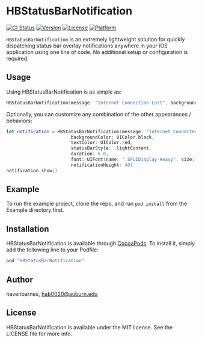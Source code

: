 # HBStatusBarNotification

[![CI Status](http://img.shields.io/travis/havenbarnes/HBStatusBarNotification.svg?style=flat)](https://travis-ci.org/havenbarnes/HBStatusBarNotification)
[![Version](https://img.shields.io/cocoapods/v/HBStatusBarNotification.svg?style=flat)](http://cocoapods.org/pods/HBStatusBarNotification)
[![License](https://img.shields.io/cocoapods/l/HBStatusBarNotification.svg?style=flat)](http://cocoapods.org/pods/HBStatusBarNotification)
[![Platform](https://img.shields.io/cocoapods/p/HBStatusBarNotification.svg?style=flat)](http://cocoapods.org/pods/HBStatusBarNotification)


`HBStatusBarNotification` is an extremely lightweight solution for quickly dispatching status bar overlay notifications anywhere in your iOS application using one line of code. No additional setup or configuration is required.

## Usage
Using HBStatusBarNotification is as simple as:
```swift 
HBStatusBarNotification(message: "Internet Connection Lost", backgroundColor: UIColor.red).show()
```

Optionally, you can customize any combination of the other appearances / behaviors:

```swift 
let notification = HBStatusBarNotification(message: "Internet Connected Lost", 
                        backgroundColor: UIColor.black, 
                        textColor: UIColor.red, 
                        statusBarStyle: .lightContent, 
                        duration: 6.0, 
                        font: UIFont(name: ".SFUIDisplay-Heavy", size: 10)!, 
                        notificationHeight: 40)
notification.show()
```


## Example

To run the example project, clone the repo, and run `pod install` from the Example directory first.

## Installation

HBStatusBarNotification is available through [CocoaPods](http://cocoapods.org). To install
it, simply add the following line to your Podfile:

```ruby
pod "HBStatusBarNotification"
```

## Author

havenbarnes, hab0020@auburn.edu

## License

HBStatusBarNotification is available under the MIT license. See the LICENSE file for more info.
